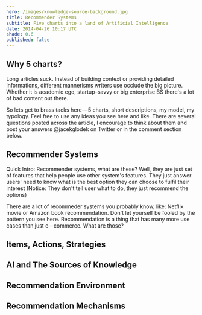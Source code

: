 ```yaml
---
hero: /images/knowledge-source-background.jpg
title: Recommender Systems
subtitle: Five charts into a land of Artificial Intelligence
date: 2014-04-26 10:17 UTC
shade: 0.6
published: false
---
```


## Why 5 charts?
Long articles suck. Instead of building context or providing detailed informations,
different mannerisms writers use occlude the big picture.
Whether it is academic ego, startup–savvy or big enterprise BS there's a lot of bad content out there.

So lets get to brass tacks here — 5 charts, short descriptions, my model, my typology.
Feel free to use any ideas you see here and like. There are several questions posted across the article, I encourage to think about them and post your answers @jacekglodek on Twitter or in the comment section below.

## Recommender Systems
Quick Intro: Recommender systems, what are these? Well, they are just set of features that help people use other system's features. They just answer users' need to know what is the best option they can choose to fulfil their interest
(Notice: They don't tell user what to do, they just recommend the options)

There are a lot of recommeder systems you probably know, like: Netflix movie or Amazon book recommendation. Don't let yourself be fooled by the pattern you see here.
Recommendation is a thing that has many more use cases than just e—commerce. What are those?


## Items, Actions, Strategies

## AI and The Sources of Knowledge

## Recommendation Environment

## Recommendation Mechanisms
